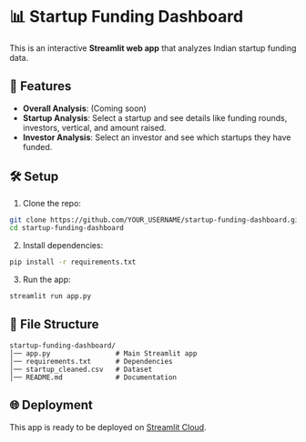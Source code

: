 # 📊 Startup Funding Dashboard

This is an interactive **Streamlit web app** that analyzes Indian startup funding data.

## 🚀 Features
- **Overall Analysis**: (Coming soon)
- **Startup Analysis**: Select a startup and see details like funding rounds, investors, vertical, and amount raised.
- **Investor Analysis**: Select an investor and see which startups they have funded.

## 🛠 Setup

1. Clone the repo:
```bash
git clone https://github.com/YOUR_USERNAME/startup-funding-dashboard.git
cd startup-funding-dashboard
```

2. Install dependencies:
```bash
pip install -r requirements.txt
```

3. Run the app:
```bash
streamlit run app.py
```

## 📂 File Structure
```
startup-funding-dashboard/
│── app.py                # Main Streamlit app
│── requirements.txt      # Dependencies
│── startup_cleaned.csv   # Dataset
│── README.md             # Documentation
```

## 🌐 Deployment
This app is ready to be deployed on [Streamlit Cloud](https://share.streamlit.io/).

